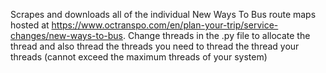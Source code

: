 Scrapes and downloads all of the individual New Ways To Bus route maps hosted at https://www.octranspo.com/en/plan-your-trip/service-changes/new-ways-to-bus.
Change threads in the .py file to allocate the thread and also thread the threads you need to thread the thread your threads (cannot exceed the maximum threads of your system)

